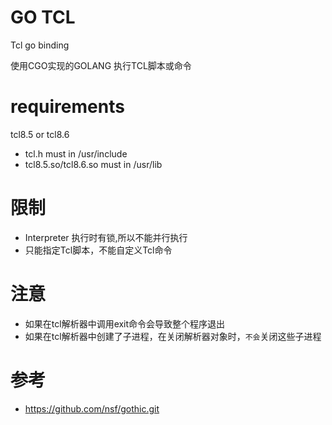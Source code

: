 # GO TCL
 Tcl go binding

 使用CGO实现的GOLANG 执行TCL脚本或命令

# requirements
 tcl8.5 or tcl8.6 
 * tcl.h must in /usr/include
 * tcl8.5.so/tcl8.6.so must in  /usr/lib

# 限制
  * Interpreter 执行时有锁,所以不能并行执行
  * 只能指定Tcl脚本，不能自定义Tcl命令
# 注意
  * 如果在tcl解析器中调用exit命令会导致整个程序退出
  * 如果在tcl解析器中创建了子进程，在关闭解析器对象时，`不会`关闭这些子进程

# 参考
  * https://github.com/nsf/gothic.git
